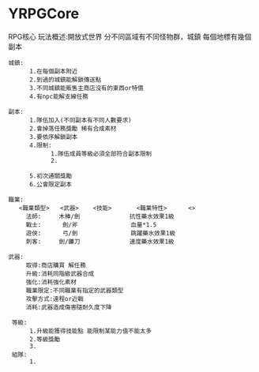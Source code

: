 # YRPGCore

RPG核心
玩法概述:開放式世界 分不同區域有不同怪物群，城鎮 每個地標有幾個副本

    城鎮: 
          1.在每個副本附近 
          2.到過的城鎮能解鎖傳送點 
          3.不同城鎮能販售主商店沒有的東西or特價 
          4.有npc能解支線任務
  
    副本: 
          1.隊伍加入(不同副本有不同人數要求) 
          2.會掉落任務獎勵 稀有合成素材 
          3.要依序解鎖副本 
          4.限制:
                1.隊伍成員等級必須全部符合副本限制 
                2.
                
          5.初次通關獎勵
          6.公會限定副本
  
    職業: 
       <職業類型>   <武器>    <技能>       <職業特性>      <>
         法師:     木棒/劍              抗性藥水效果1級
         戰士:      劍/斧               血量*1.5
         遊俠:      弓/劍               跳躍藥水效果1級
         刺客:     劍/鐮刀              速度藥水效果1級
  
    武器: 
         取得:商店購買 解任務
         升級:消耗同階級武器合成
         強化:消耗強化素材 
         職業限定:不同職業有指定的武器類型
         攻擊方式:遠程or近戰
         消耗:武器造成傷害隨耐久度下降
       
     等級:
          1.升級能獲得技能點 能限制某能力值不能太多
          2.等級獎勵
          3.
     組隊:
          1.
